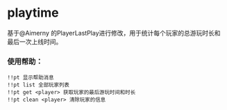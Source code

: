 # playtime
基于@Aimerny 的PlayerLastPlay进行修改，用于统计每个玩家的总游玩时长和最后一次上线时间。

### 使用帮助：
```
!!pt 显示帮助消息
!!pt list 全部玩家列表
!!pt get <player> 获取玩家的最后游玩时间和时长
!!pt clean <player> 清除玩家的信息
```
